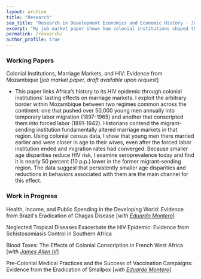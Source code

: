 ```yaml
---
layout: archive
title: "Research"
seo_title: "Research in Development Economics and Economic History - Jon Denton-Schneider"
excerpt: "My job market paper shows how colonial institutions shaped the HIV epidemic in Mozambique through their lasting impacts on marriage and dating markets."
permalink: /research/
author_profile: true
---
```


### Working Papers

Colonial Institutions, Marriage Markets, and HIV: Evidence from Mozambique [*job market paper, draft available upon request*]

- This paper links Africa’s history to its HIV epidemic through colonial institutions’ lasting effects on marriage markets. I exploit the arbitrary border within Mozambique between two regimes common across the continent: one that pushed over 50,000 young men annually into temporary labor migration (1897-1965) and another that conscripted them into forced labor (1891-1942). Historians contend the migrant-sending institution fundamentally altered marriage markets in that region. Using colonial census data, I show that young men there married earlier and were closer in age to their wives, even after the forced labor institution ended and migration rates had converged. Because smaller age disparities reduce HIV risk, I examine seroprevalence today and find it is nearly 50 percent (10 p.p.) lower in the former migrant-sending region. The data suggest that persistently smaller age disparities and reductions in behaviors associated with them are the main channel for this effect.

### Work in Progress

Health, Income, and Public Spending in the Developing World: Evidence from Brazil's Eradication of Chagas Disease [*with [Eduardo Montero](https://www.eduardo-montero.com/)*]

Neglected Tropical Diseases Exacerbate the HIV Epidemic: Evidence from Schistosomiasis Control in Southern Africa

Blood Taxes: The Effects of Colonial Conscription in French West Africa [*with [James Allen IV](https://sites.google.com/view/jamesalleniv/home)*]

Pre-Colonial Medical Practices and the Success of Vaccination Campaigns: Evidence from the Eradication of Smallpox [*with [Eduardo Montero](https://www.eduardo-montero.com/)*]
